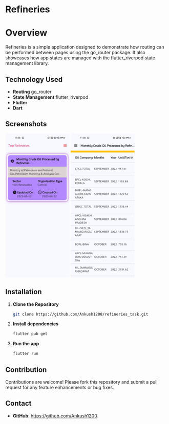 # Refineries

# Overview
Refineries is a simple application designed to demonstrate how routing can be performed between pages using the go_router package. It also showcases how app states are managed with the flutter_riverpod state management library.

## Technology Used
  - **Routing** go_router
  - **State Management** flutter_riverpod
  - **Flutter** 
  - **Dart** 

## Screenshots
<div style=align-items: center;>
  <img width=200px height=450px src="screenshots/1.jpg">
  <img width=200px height=450px src="screenshots/2.jpg">
</div>

## Installation

1. **Clone the Repository**
   ```bash
   git clone https://github.com/Ankush1200/refineries_task.git

2. **Install dependencies**
   ```bash
   flutter pub get
3. **Run the app**
   ```bash
   flutter run

## Contribution
Contributions are welcome! Please fork this repository and submit a pull request for any feature enhancements or bug fixes.

## Contact
  - **GitHub**: https://github.com/Ankush1200.
